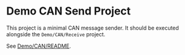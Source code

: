 # Demo CAN Send Project

This project is a minimal CAN message sender. It should be executed alongside the `Demo/CAN/Receive` project.

See [Demo/CAN/README](../README.md).